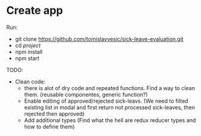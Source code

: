 # Create app

Run: 
* git clone https://github.com/tomislavvesic/sick-leave-evaluation.git
* cd _project_
* npm install
* npm start

TODO:
* Clean code:
    * there is alot of dry code and repeated functions. Find a way to clean them. (reusable componentes, generic function?)
    * Enable editing of approved/rejected sick-leavs. (We need to filted existing list in modal and first return not processed sick-leaves, then rejected then approved)
    * Add additional types (Find what the hell are redux reducer types and how to define them)